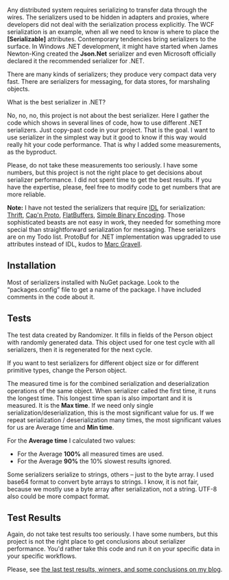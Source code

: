 Any distributed system requires serializing to transfer data through the wires. The serializers used to be hidden in adapters and proxies, where developers did not deal with the serialization process explicitly. The WCF serialization is an example, when all we need to know is where to place the **[Serializable]** attributes. Contemporary tendencies bring serializers to the surface. In Windows .NET development, it might have started when James Newton-King created the **Json.Net** serializer and even Microsoft officially declared it the recommended serializer for .NET.

There are many kinds of serializers; they produce very compact data very fast. There are serializers for messaging, for data stores, for marshaling objects. 

What is the best serializer in .NET?

No, no, no, this project is not about the best serializer. Here I gather the code which shows in several lines of code, how to use different .NET serializers. Just copy-past code in your project. That is the goal. I want to use serializer in the simplest way but it good to know if this way would really hit your code performance. That is why I added some measurements, as the byproduct.

Please, do not take these measurements too seriously. I have some numbers, but this project is not the right place to get decisions about serializer performance. I did not spent time to get the best results. If you have the expertise, please, feel free to modify code to get numbers that are more reliable.

**Note:** I have not tested the serializers that require [IDL](http://en.wikipedia.org/wiki/Interface_description_language) for serialization: [Thrift](https://thrift.apache.org/), [Cap'n Proto](https://github.com/mgravell/capnproto-net), [FlatBuffers](https://github.com/google/flatbuffers), [Simple Binary Encoding](https://github.com/real-logic/simple-binary-encoding). Those sophisticated beasts are not easy in work, they needed for something more special than straightforward serialization for messaging. These serializers are on my Todo list. ProtoBuf for .NET implementation was upgraded to use attributes instead of IDL, kudos to [Marc Gravell](http://blog.marcgravell.com/). 

## Installation ##
Most of serializers installed with NuGet package. Look to the “packages.config” file to get a name of the package. I have included comments in the code about it.

## Tests ##
The test data created by Randomizer. It fills in fields of the Person object with randomly generated data. This object used for one test cycle with all serializers, then it is regenerated for the next cycle.

If you want to test serializers for different object size or for different primitive types, change the Person object.

The measured time is for the combined serialization and deserialization operations of the same object. When serializer called the first time, it runs the longest time. This longest time span is also important and it is measured. It is the **Max time**. If we need only single serialization/deserialization, this is the most significant value for us. If we repeat serialization / deserialization many times, the most significant values for us are Average time and **Min time**.

For the **Average time** I calculated two values: 
- For the Average **100%** all measured times are used.  
- For the Average **90%** the 10% slowest results ignored. 

Some serializers serialize to strings, others – just to the byte array. I used base64 format to convert byte arrays to strings. I know, it is not fair, because we mostly use a byte array after serialization, not a string. UTF-8 also could be more compact format.

## Test Results ##
Again, do not take test results too seriously. I have some numbers, but this project is not the right place to get conclusions about serializer performance. You'd rather take this code and run it on your specific data in your specific workflows.

Please, see [the last test results, winners, and some conclusions on my blog](http://geekswithblogs.net/LeonidGaneline/archive/2015/05/06/serializers-in-.net.-v.2.aspx). 


